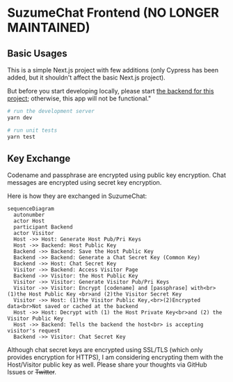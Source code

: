 # SuzumeChat Frontend (NO LONGER MAINTAINED)


## Basic Usages

This is a simple Next.js project with few additions (only Cypress has been added, but it shouldn't affect the basic Next.js project).

But before you start developing locally, please start [the backend for this project](https://github.com/yrichika/suzumechat-backend); otherwise, this app will not be functional."


```bash
# run the development server
yarn dev

# run unit tests
yarn test
```

## Key Exchange

Codename and passphrase are encrypted using public key encryption. Chat messages are encrypted using secret key encryption.

Here is how they are exchanged in SuzumeChat:

```mermaid
sequenceDiagram
  autonumber
  actor Host
  participant Backend
  actor Visitor
  Host ->> Host: Generate Host Pub/Pri Keys
  Host ->> Backend: Host Public Key
  Backend ->> Backend: Save the Host Public Key
  Backend ->> Backend: Generate a Chat Secret Key (Common Key)
  Backend ->> Host: Chat Secret Key
  Visitor ->> Backend: Access Visitor Page
  Backend ->> Visitor: the Host Public Key
  Visitor ->> Visitor: Generate Visitor Pub/Pri Keys
  Visitor ->> Visitor: Encrypt [codename] and [passphrase] with<br>(1)the Host Public Key <br>and (2)the Visitor Secret Key
  Visitor ->> Host: (1)the Visitor Public Key,<br>(2)Encrypted data<br>Not saved or cached at the backend
  Host ->> Host: Decrypt with (1) the Host Private Key<br>and (2) the Visitor Public Key
  Host ->> Backend: Tells the backend the host<br> is accepting visitor's request
  Backend ->> Visitor: Chat Secret Key
```

Although chat secret keys are encrypted using SSL/TLS (which only provides encryption for HTTPS), I am considering encrypting them with the Host/Visitor public key as well. Please share your thoughts via GitHub Issues or ~~Twitter~~.

